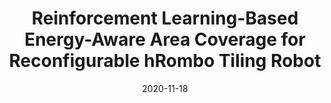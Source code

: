 ---
title: Reinforcement Learning-Based Energy-Aware Area Coverage for Reconfigurable hRombo Tiling Robot
authors: Anh Vu Le, Rizuwana Parween, Phone Thiha Kyaw, Rajesh Elara Mohan, Tran Hoang Quang Minh, Charan Satya Chandra Sairam Borusu
venue: IEEE Access
year: 2020
cover_image: /assets/img/publications/hRombo.gif
link: https://ieeexplore.ieee.org/abstract/document/9262896
date: 2020-11-18
---